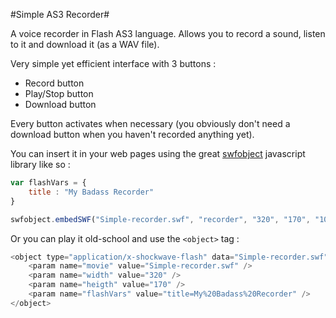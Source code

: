 #Simple AS3 Recorder#

A voice recorder in Flash AS3 language.
Allows you to record a sound, listen to it and download it (as a WAV file).

Very simple yet efficient interface with 3 buttons : 

+   Record button
+   Play/Stop button
+   Download button

Every button activates when necessary (you obviously don't need a download button when you haven't recorded anything yet).

You can insert it in your web pages using the great [swfobject](http://code.google.com/p/swfobject/) javascript library like so : 
```javascript
var flashVars = {
    title : "My Badass Recorder"
}

swfobject.embedSWF("Simple-recorder.swf", "recorder", "320", "170", "10.0.0", null, flashVars);
```


Or you can play it old-school and use the ```<object>``` tag : 
```actionscript
<object type="application/x-shockwave-flash" data="Simple-recorder.swf" width="320" height="170">
    <param name="movie" value="Simple-recorder.swf" />
    <param name="width" value="320" />
    <param name="heigth" value="170" />
    <param name="flashVars" value="title=My%20Badass%20Recorder" />
</object>
```

